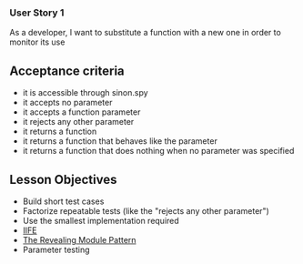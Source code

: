 ### User Story 1

As a developer, I want to substitute a function with a new one in order to monitor its use

## Acceptance criteria

* it is accessible through sinon.spy
* it accepts no parameter
* it accepts a function parameter
* it rejects any other parameter
* it returns a function
* it returns a function that behaves like the parameter
* it returns a function that does nothing when no parameter was specified

## Lesson Objectives

* Build short test cases
* Factorize repeatable tests (like the "rejects any other parameter")
* Use the smallest implementation required
* [IIFE](https://en.wikipedia.org/wiki/Immediately-invoked_function_expression)
* [The Revealing Module Pattern](https://addyosmani.com/resources/essentialjsdesignpatterns/book/#revealingmodulepatternjavascript)
* Parameter testing
